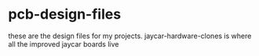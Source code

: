 # pcb-design-files
these are the design files for my projects. jaycar-hardware-clones is where all the improved jaycar boards live
